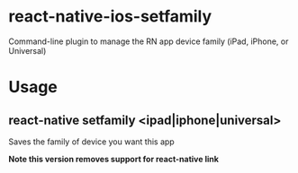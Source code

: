 # react-native-ios-setfamily

Command-line plugin to manage the RN app device family (iPad, iPhone, or Universal)

# Usage

## react-native setfamily <ipad|iphone|universal>

Saves the family of device you want this app

**Note this version removes support for react-native link**
